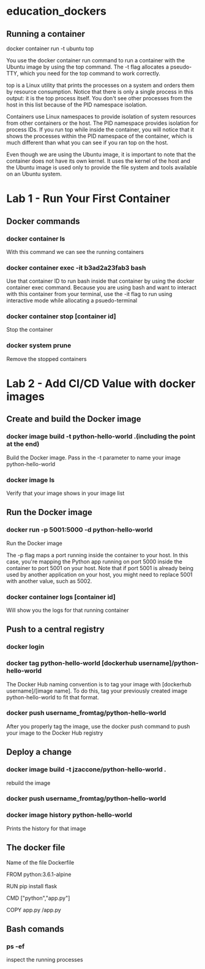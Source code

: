# education_dockers

## Running a container 
docker container run -t ubuntu top

You use the docker container run command to run a container with the Ubuntu image by using the top command. 
The -t flag allocates a pseudo-TTY, which you need for the top command to work correctly.

top is a Linux utility that prints the processes on a system and orders them by resource consumption. 
Notice that there is only a single process in this output: it is the top process itself. 
You don't see other processes from the host in this list because of the PID namespace isolation.

Containers use Linux namespaces to provide isolation of system resources from other containers or the host. 
The PID namespace provides isolation for process IDs. 
If you run top while inside the container, you will notice that it shows the processes within the PID namespace of the container, which is much different than what you can see if you ran top on the host.

Even though we are using the Ubuntu image, it is important to note that the container does not have its own kernel. It uses the kernel of the host and the Ubuntu image is used only to provide the file system and tools available on an Ubuntu system.

# Lab 1 - Run Your First Container

## Docker commands 

### docker container ls 

With this command we can see the running containers

### docker container exec -it b3ad2a23fab3 bash

Use that container ID to run bash inside that container by using the docker container exec command. 
Because you are using bash and want to interact with this container from your terminal, use the -it flag to run using interactive mode while allocating a psuedo-terminal

### docker container stop [container id]
Stop the container 

### docker system prune
Remove the stopped containers

# Lab 2 - Add CI/CD Value with docker images

## Create and build the Docker image

### docker image build -t python-hello-world .(including the point at the end)

Build the Docker image. Pass in the -t parameter to name your image python-hello-world

### docker image ls

Verify that your image shows in your image list

## Run the Docker image

### docker run -p 5001:5000 -d python-hello-world

Run the Docker image

The -p flag maps a port running inside the container to your host. In this case, you're mapping the Python app running on port 5000 inside the container to port 5001 on your host. Note that if port 5001 is already being used by another application on your host, you might need to replace 5001 with another value, such as 5002.

### docker container logs [container id]

Will show you the logs for that running container

## Push to a central registry

### docker login

### docker tag python-hello-world [dockerhub username]/python-hello-world

The Docker Hub naming convention is to tag your image with [dockerhub username]/[image name]. To do this, tag your previously created image python-hello-world to fit that format.

### docker push username_fromtag/python-hello-world

After you properly tag the image, use the docker push command to push your image to the Docker Hub registry

## Deploy a change 

### docker image build -t jzaccone/python-hello-world .

rebuild the image 

### docker push username_fromtag/python-hello-world

### docker image history python-hello-world

Prints the history for that image


## The docker file 

Name of the file Dockerfile 

FROM python:3.6.1-alpine

RUN pip install flask

CMD ["python","app.py"]

COPY app.py /app.py



## Bash comands 

### ps -ef

 inspect the running processes
 
 



